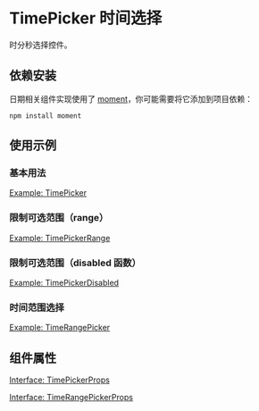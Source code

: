 # TimePicker 时间选择

时分秒选择控件。

## 依赖安装

日期相关组件实现使用了 [moment](http://momentjs.com/)，你可能需要将它添加到项目依赖：

```
npm install moment
```

## 使用示例

<!-- <Half> -->

### 基本用法

[Example: TimePicker](./_example/TimePickerExample.jsx)

### 限制可选范围（range）

[Example: TimePickerRange](./_example/TimePickerRangeExample.jsx)

### 限制可选范围（disabled 函数）

[Example: TimePickerDisabled](./_example/TimePickerDisabledExample.jsx)

### 时间范围选择

[Example: TimeRangePicker](./_example/TimeRangePickerExample.jsx)

<!-- </Half> -->

## 组件属性

[Interface: TimePickerProps](./TimeProps.tsx)

[Interface: TimeRangePickerProps](./TimeRangePicker.tsx)
